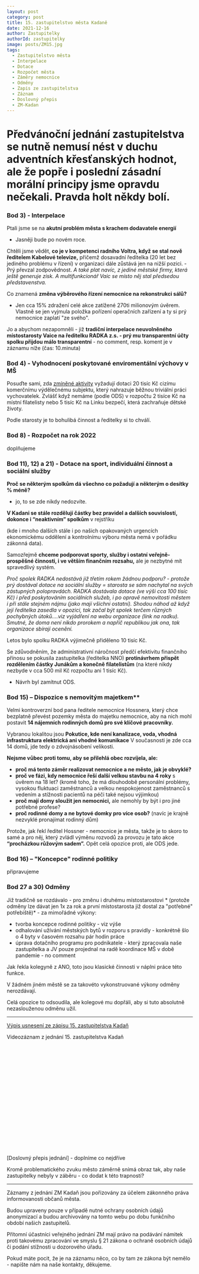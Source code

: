 ```yaml
---
layout: post
category: post
title: 15. zastupitelstvo města Kadaně
date: 2021-12-16
author: Zastupitelky
authorId: zastupitelky
image: posts/ZM15.jpg
tags:
  - Zastupitelstvo města
  - Interpelace
  - Dotace
  - Rozpočet města
  - Záměry nemocnice
  - Odměny
  - Zapis ze zastupitelstva
  - Záznam 
  - Doslovný přepis
  - ZM-Kadan
---
```


# Předvánoční jednání zastupitelstva se nutně nemusí nést v duchu adventních křesťanských hodnot, ale že popře i poslední zásadní morální principy jsme opravdu nečekali. Pravda holt někdy bolí.

### Bod 3) - Interpelace
Ptali jsme se na **akutní problém města s krachem dodavatele energií** 
- Jasněji bude po novém roce. 

Chtěli jsme vědět, **co je v kompetenci radního Voltra, když se stal nově ředitelem Kabelové televize,** přičemž dosavadní ředitelka (20 let bez jediného problému v řízení) v organizaci dále zůstává jen na nižší pozici. - Prý převzal zodpovědnost.
*A také plat navíc, z jediné městské firmy, která ještě generuje zisk. A multifunkcionář Vaic se místo něj stal předsedou představenstva.*

Co znamená **změna výběrového řízení nemocnice na rekonstrukci sálů?** 
- Jen cca 15% zdražení celé akce zatížené 270ti milionovým úvěrem. Vlastně se jen vyjmula položka pořízení operačních zařízení 
a ty si prý nemocnice zaplatí "ze svého". 

Jo a abychom nezapomněli - již **tradiční interpelace neuvolněného místostarosty Vaice na ředitelku RADKA z.s. - prý mu transparentní účty spolku přijdou málo transparentní** - no comment, resp. koment je v záznamu níže (čas: 10.minuta)

### Bod 4) - Vyhodnocení poskytované enviromentální výchovy v MŠ

Posuďte sami, zda [zmíněné aktivity](https://drive.google.com/file/d/1H8qGJVkT982Nx-op7XoKlN9RPsxAJ71q/view?usp=sharing) vyžadují dotaci 20 tisíc Kč cizímu komerčnímu výdělečnému subjektu, který nahrazuje běžnou triviální práci vychovatelek. 
Zvlášť když nemáme (podle ODS) v rozpočtu 2 tisíce Kč na místní filatelisty nebo 5 tisíc Kč na Linku bezpečí, která zachraňuje dětské životy.

Podle starosty je to bohulibá činnost a ředitelky si to chválí. 

### Bod 8) - Rozpočet na rok 2022
doplňujeme

### Bod 11), 12) a 21) - Dotace na sport, individuální činnost a sociální služby
 
**Proč se některým spolkům dá všechno co požadují a některým o desítky % méně?** 
- jo, to se zde nikdy nedozvíte.

**V Kadani se stále rozdělují částky bez pravidel a dalších souvislostí, dokonce i “neaktivním” spolkům** v rejstříku

(kde i mnoho dalších stále i po našich opakovaných urgencích ekonomickému oddělení a kontrolnímu výboru města  nemá v pořádku zákonná data).

Samozřejmě **chceme podporovat sporty, služby i ostatní veřejně-prospěšné činnosti, i ve větším finančním rozsahu,** ale je nezbytné mít spravedlivý systém.

*Proč spolek RADKA nedostává  již třetím rokem žádnou podporu?* 
*- protože prý dostával dotace na sociální služby = starosta se sám nachytal na svých zástupných polopravdách. RADKA dostávala dotace (ve výši cca 100 tisíc Kč) 
i před poskytováním sociálních služeb, i po opravě nemovitosti městem i při stále stejném nájmu (jako mají všichni ostatní).* 
*Shodou náhod až když její ředitelka zasedla v opozici, tak začal být spolek terčem různých pochybných útoků....viz vyjádření na webu organizace (link na radku).* 
*Smutné, že doma není nikdo prorokem a napříč republikou jak ona, tak organizace sbírají ocenění.*

Letos bylo spolku RADKA výjimečně přiděleno 10 tisíc Kč. 

Se zdůvodněním, že administrativní náročnost předčí efektivitu finančního přínosu se pokusila zastupitelka (ředitelka NNO) **protinávrhem přispět rozdělením částky Junákům a konečně filatelistům** (na které nikdy nezbyde v cca 500 mil Kč rozpočtu ani 1 tisíc Kč).
- Návrh byl zamítnut ODS.

### Bod 15) – Dispozice s nemovitým majetkem**

Velmi kontroverzní bod pana ředitele nemocnice Hossnera, který chce bezplatně převést pozemky města do majetku nemocnice, aby na nich mohl postavit **14 nájemních rodinných domů pro své klíčové pracovníky.**

Vybranou lokalitou jsou **Pokutice, kde není kanalizace, voda, vhodná infrastruktura elektrická ani vhodné komunikace** V současnosti je zde cca 14 domů, jde tedy o zdvojnásobení velikosti.

**Nejsme vůbec proti tomu, aby se přilehlá obec rozvíjela, ale:**

- **proč má tento záměr realizovat nemocnice a ne město, jak je obvyklé?**
- **proč ve fázi, kdy nemocnice řeší další velkou stavbu na 4 roky** s úvěrem na 18 let? (kromě toho, že má dlouhodobě personální problémy, vysokou fluktuaci zaměstnanců a velkou nespokojenost zaměstnanců s vedením a stížnosti pacientů na péči také nejsou výjimkou) 
- **proč mají domy sloužit jen nemocnici,** ale nemohly by být i pro jiné potřebné profese?
- **proč rodinné domy a ne bytové domky pro více osob?** (navíc je krajně nezvyklé pronajímat rodinný dům)

Protože, jak řekl ředitel Hossner - nemocnice je města, takže je to skoro to samé a pro něj, který zvládl výměnu rozvodů za provozu je tato akce **“procházkou růžovým sadem”.**
Opět celá opozice proti, ale ODS jede.

### Bod 16) – "Koncepce" rodinné politiky

připravujeme

### Bod 27 a 30) Odměny

Již tradičně se rozdávalo - pro změnu i druhému místostarostovi *
(protože odměny lze dávat  jen 1x za rok a první místostarosta již dostal za "potřebné" potřebiště)* - za mimořádné výkony:

- tvorba koncepce rodinné politiky - viz výše
- odhalování užívání městských bytů v rozporu s pravidly - konkrétně šlo o 4 byty v časovém rozsahu pár hodin práce
- úprava dotačního programu pro podnikatele - který zpracovala naše zastupitelka a JV pouze projednal na radě
koordinace MŠ v době pandemie - no comment

Jak řekla kolegyně z ANO, toto jsou klasické činnosti v náplni práce této funkce.

V žádném jiném městě se za takovéto vykonstruované výkony odměny nerozdávají. 

Celá opozice to odsoudila, ale kolegové mu dopřáli, aby si tuto absolutně nezaslouženou odměnu užil.

---------------------------

[Výpis usnesení ze zápisu 15. zastupitelstva Kadaň](https://www.mesto-kadan.cz/cs/mesto/zastupitelstvo-mesta/usneseni-zastupitelstva-mesta.html)

Videozáznam z jednání 15. zastupitelstva Kadaň

<script src="https://fast.wistia.com/embed/medias/xlzb7ixm9q.jsonp" async></script><script src="https://fast.wistia.com/assets/external/E-v1.js" async></script><div class="wistia_responsive_padding" style="padding:56.25% 0 0 0;position:relative;"><div class="wistia_responsive_wrapper" style="height:100%;left:0;position:absolute;top:0;width:100%;"><div class="wistia_embed wistia_async_xlzb7ixm9q videoFoam=true" style="height:100%;position:relative;width:100%"><div class="wistia_swatch" style="height:100%;left:0;opacity:0;overflow:hidden;position:absolute;top:0;transition:opacity 200ms;width:100%;"><img src="https://fast.wistia.com/embed/medias/xlzb7ixm9q/swatch" style="filter:blur(5px);height:100%;object-fit:contain;width:100%;" alt="" aria-hidden="true" onload="this.parentNode.style.opacity=1;" /></div></div></div></div>

[Doslovný přepis jednání] - doplníme co nejdříve

Kromě problematického zvuku město záměrně snímá obraz tak, aby naše zastupitelky nebyly v záběru - co dodat k této trapnosti?

---------------------------

Záznamy z jednání ZM Kadaň jsou pořizovány za účelem zákonného práva informovanosti občanů města.

Budou upraveny pouze v případě nutné ochrany osobních údajů anonymizací a budou archivovány na tomto webu po dobu funkčního období našich zastupitelů.

Přítomní účastníci veřejného jednání ZM mají právo na podávání námitek proti takovému zpracování ve smyslu § 21 zákona o ochraně osobních údajů či podání stížnosti u dozorového úřadu.

Pokud máte pocit, že je na záznamu něco, co by tam ze zákona být nemělo - napište nám na naše kontakty, děkujeme.






